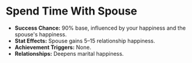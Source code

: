 # Spend Time With Spouse

- **Success Chance:** 90% base, influenced by your happiness and the spouse's happiness.
- **Stat Effects:** Spouse gains 5–15 relationship happiness.
- **Achievement Triggers:** None.
- **Relationships:** Deepens marital happiness.


